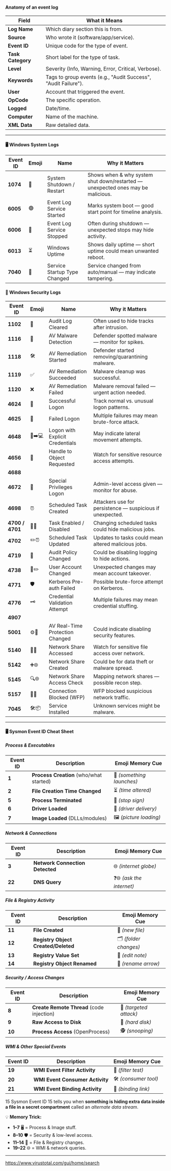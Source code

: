 
#### Anatomy of an event log

| Field             | What it Means                                                  |
| ----------------- | -------------------------------------------------------------- |
| **Log Name**      | Which diary section this is from.                              |
| **Source**        | Who wrote it (software/app/service).                           |
| **Event ID**      | Unique code for the type of event.                             |
| **Task Category** | Short label for the type of task.                              |
| **Level**         | Severity (Info, Warning, Error, Critical, Verbose).            |
| **Keywords**      | Tags to group events (e.g., "Audit Success", "Audit Failure"). |
| **User**          | Account that triggered the event.                              |
| **OpCode**        | The specific operation.                                        |
| **Logged**        | Date/time.                                                     |
| **Computer**      | Name of the machine.                                           |
| **XML Data**      | Raw detailed data.                                             |

---
#### 🖥️ **Windows System Logs**

| Event ID | Emoji | Name                         | Why it Matters                                                                  |
| -------- | ----- | ---------------------------- | ------------------------------------------------------------------------------- |
| **1074** | 📴    | System Shutdown / Restart    | Shows when & why system shut down/restarted — unexpected ones may be malicious. |
| **6005** | 🟢    | Event Log Service Started    | Marks system boot — good start point for timeline analysis.                     |
| **6006** | 🔴    | Event Log Service Stopped    | Often during shutdown — unexpected stops may hide activity.                     |
| **6013** | ⏳     | Windows Uptime               | Shows daily uptime — short uptime could mean unwanted reboot.                   |
| **7040** | 🔄    | Service Startup Type Changed | Service changed from auto/manual — may indicate tampering.                      |

#### 🔐 **Windows Security Logs**

| Event ID        | Emoji  | Name                            | Why it Matters                                            |
| --------------- | ------ | ------------------------------- | --------------------------------------------------------- |
| **1102**        | 🧹     | Audit Log Cleared               | Often used to hide tracks after intrusion.                |
| **1116**        | 🦠     | AV Malware Detection            | Defender spotted malware — monitor for spikes.            |
| **1118**        | 🛠️    | AV Remediation Started          | Defender started removing/quarantining malware.           |
| **1119**        | ✅      | AV Remediation Succeeded        | Malware cleanup was successful.                           |
| **1120**        | ❌      | AV Remediation Failed           | Malware removal failed — urgent action needed.            |
| **4624**        | 🔑     | Successful Logon                | Track normal vs. unusual logon patterns.                  |
| **4625**        | 🚫     | Failed Logon                    | Multiple failures may mean brute-force attack.            |
| **4648**        | 👤➡️💻 | Logon with Explicit Credentials | May indicate lateral movement attempts.                   |
| **4656**        | 📂     | Handle to Object Requested      | Watch for sensitive resource access attempts.             |
| **4688**        |        |                                 |                                                           |
| **4672**        | 👑     | Special Privileges Logon        | Admin-level access given — monitor for abuse.             |
| **4698**        | ⏰      | Scheduled Task Created          | Attackers use for persistence — suspicious if unexpected. |
| **4700 / 4701** | 🔄⏰    | Task Enabled / Disabled         | Changing scheduled tasks could hide malicious jobs.       |
| **4702**        | ✏️⏰    | Scheduled Task Updated          | Updates to tasks could mean altered malicious jobs.       |
| **4719**        | 📝     | Audit Policy Changed            | Could be disabling logging to hide actions.               |
| **4738**        | 👤✏️   | User Account Changed            | Unexpected changes may mean account takeover.             |
| **4771**        | 🛡️    | Kerberos Pre-auth Failed        | Possible brute-force attempt on Kerberos.                 |
| **4776**        | 🗝️    | Credential Validation Attempt   | Multiple failures may mean credential stuffing.           |
| **4907**        |        |                                 |                                                           |
| **5001**        | ⚙️🦠   | AV Real-Time Protection Changed | Could indicate disabling security features.               |
| **5140**        | 📂🌐   | Network Share Accessed          | Watch for sensitive file access over network.             |
| **5142**        | ➕🌐    | Network Share Created           | Could be for data theft or malware spread.                |
| **5145**        | 🔍🌐   | Network Share Access Check      | Mapping network shares — possible recon step.             |
| **5157**        | 🚫🌐   | Connection Blocked (WFP)        | WFP blocked suspicious network traffic.                   |
| **7045**        | 🛠️📦  | Service Installed               | Unknown services might be malware.                        |

---

#### 🖥 **Sysmon Event ID Cheat Sheet**

##### **Process & Executables**

|Event ID|Description|Emoji Memory Cue|
|---|---|---|
|**1**|**Process Creation** (who/what started)|🚀 _(something launches)_|
|**2**|**File Creation Time Changed**|⏳ _(time altered)_|
|**5**|**Process Terminated**|🛑 _(stop sign)_|
|**6**|**Driver Loaded**|🚚 _(driver delivery)_|
|**7**|**Image Loaded** (DLLs/modules)|🖼 _(picture loading)_|

##### **Network & Connections**

|Event ID|Description|Emoji Memory Cue|
|---|---|---|
|**3**|**Network Connection Detected**|🌐 _(internet globe)_|
|**22**|**DNS Query**|❓🌐 _(ask the internet)_|

#####  **File & Registry Activity**

| Event ID | Description                         | Emoji Memory Cue      |
| -------- | ----------------------------------- | --------------------- |
| **11**   | **File Created**                    | 📄 _(new file)_       |
| **12**   | **Registry Object Created/Deleted** | 🗂 _(folder changes)_ |
| **13**   | **Registry Value Set**              | 📝 _(edit note)_      |
| **14**   | **Registry Object Renamed**         | 🔄 _(rename arrow)_   |


#####  **Security / Access Changes**

| Event ID | Description                               | Emoji Memory Cue       |
| -------- | ----------------------------------------- | ---------------------- |
| **8**    | **Create Remote Thread** (code injection) | 🎯 _(targeted attack)_ |
| **9**    | **Raw Access to Disk**                    | 💽 _(hard disk)_       |
| **10**   | **Process Access** (OpenProcess)          | 🕵️ _(snooping)_       |

#####  **WMI & Other Special Events**

| Event ID | Description                     | Emoji Memory Cue     |
| -------- | ------------------------------- | -------------------- |
| **19**   | **WMI Event Filter Activity**   | 🧪 _(filter test)_   |
| **20**   | **WMI Event Consumer Activity** | 🛠 _(consumer tool)_ |
| **21**   | **WMI Event Binding Activity**  | 🔗 _(binding link)_  |

15 Sysmon Event ID 15 tells you when **something is hiding extra data inside a file in a secret compartment** called an _alternate data stream_.

💡 **Memory Trick:**  
- **1–7** 🖥 = Process & Image stuff.
- **8–10** 🛡 = Security & low-level access.
- **11–14** 📂 = File & Registry changes.
- **19–22** 🌐 = WMI & network queries.
---

https://www.virustotal.com/gui/home/search

